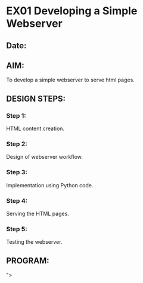 # EX01 Developing a Simple Webserver
## Date:

## AIM:
To develop a simple webserver to serve html pages.

## DESIGN STEPS:
### Step 1: 
HTML content creation.

### Step 2:
Design of webserver workflow.

### Step 3:
Implementation using Python code.

### Step 4:
Serving the HTML pages.

### Step 5:
Testing the webserver.

## PROGRAM:
<!DOCTYPE html>
<html lang="en">
<head>
    <meta charset="UTF-8">
    <meta name="viewport" content="width=device-width, initial-scale=1.0">
    <title>Document</title>
    <link href="https://cdn.jsdelivr.net/npm/bootstrap@5.3.3/dist/css/bootstrap.min.css" rel="stylesheet" integrity="sha384-QWTKZyjpPEjISv5WaRU9OFeRpok6YctnYmDr5pNlyT2bRjXh0JMhjY6hW+ALEwIH" crossorigin="anonymous">">
    <link rel="stylesheet" href="https://cdn.jsdelivr.net/npm/bootstrap-icons@1.11.3/font/bootstrap-icons.min.css">
    <style>
        a{
            text-decoration: none;
            color: brown;
            font-size: large;
        }
        input:hover{
            background-color:cornsilk;
            color:black;
            font-family: 'Times New Roman';

        }
        input{
            border-radius: 25px;
            width: 500px;
            height: 20px;
            background-color:  rgb(237, 252, 170);
            background-image:url('100.png'),url('111.webp');
            background-position: 1%,98%;
            background-size: 30px;
            background-repeat: no-repeat;
            text-align: center;
            padding: 10px;
            
        }
    </style>
</head>
<body>
    <div style="display: flex;background-color: rgb(237, 252, 170);height: 80px;">
        <div class="row1" style="padding-top: 30px; padding-right: 30px;padding-left: 30px;width: 40%; ">
            <a href="https://twitter.com/"><i class="bi bi-twitter-x" style="padding-right: 7px;"></i></a>
            <a href="https://about.meta.com/"><i class="bi bi-meta" style="padding-right: 7px;"></i></a>
            <a href="https://www.whatsapp.com/"><i class="bi bi-whatsapp" style="padding-right: 7px;"></i></a>
            <a href="https://www.instagram.com/"><i class="bi bi-instagram"  style="padding-right: 7px;"></i></a>
            <a href="https://www.threads.net/login"><i class="bi bi-threads"  style="padding-right: 7px;"></i></a>
        </div>
        <div style="padding-left: 300px; padding-top: 28px; text-decoration: none; font-style: italic;font-weight: 200;width: 40%;">
            <a href="">Alumni</a>
            <i class="bi bi-three-dots-vertical"></i>
            <a href="">Events</a>
            <i class="bi bi-three-dots-vertical"></i>
            <a href="">Cheer</a>
            <i class="bi bi-three-dots-vertical"></i>
            <a href="">Login</a>
            <i class="bi bi-three-dots-vertical"></i>
            <a href="">SEC portal</a>
            <i class="bi bi-three-dots-vertical"></i>
        </div>
        <div style="width: 20%; padding-top: 18px;">
            <input type="text" name="sr" placeholder=" Search " style="width: 200px;" >
        </div>
    </div>

    <div style="display: flex; margin-left: 50px; margin-right: 50px; background-color: chartreuse; height: 120px;">
        <div style="width: 30%; padding-top: 25px;">
            <img src="saveetha logo.png" style="width: 100%;">
        </div>
        <div style="width: 35%;"></div>
        <div style="width: 35%;"></div>
    </div>
    <div>

        <div id="carouselExampleDark" class="carousel carousel-dark slide" style="padding:0% 20px;">
            <div class="carousel-indicators">
              <button type="button" data-bs-target="#carouselExampleDark" data-bs-slide-to="0" class="active" aria-current="true" aria-label="Slide 1"></button>
              <button type="button" data-bs-target="#carouselExampleDark" data-bs-slide-to="1" aria-label="Slide 2"></button>
              <button type="button" data-bs-target="#carouselExampleDark" data-bs-slide-to="2" aria-label="Slide 3"></button>
            </div>
            <div class="carousel-inner">
              <div class="carousel-item active" data-bs-interval="10000">
                <img src="01.jpeg" class="d-block w-100" alt="...">
                <div class="carousel-caption d-none d-md-block">
                </div>
              </div>
              <div class="carousel-item" data-bs-interval="2000">
                <img src="02.jpg" class="d-block w-100" alt="...">
                <div class="carousel-caption d-none d-md-block">
                </div>
              </div>
              <div class="carousel-item">
                <img src="02.png" class="d-block w-100" alt="...">
                <div class="carousel-caption d-none d-md-block">
                </div>
              </div>
            </div>
            <button class="carousel-control-prev" type="button" data-bs-target="#carouselExampleDark" data-bs-slide="prev">
              <span class="carousel-control-prev-icon" aria-hidden="true"></span>
              <span class="visually-hidden">Previous</span>
            </button>
            <button class="carousel-control-next" type="button" data-bs-target="#carouselExampleDark" data-bs-slide="next">
              <span class="carousel-control-next-icon" aria-hidden="true"></span>
              <span class="visually-hidden">Next</span>

            </button>
          </div>
         

    </div>

    
    <script src="https://cdn.jsdelivr.net/npm/bootstrap@5.3.3/dist/js/bootstrap.bundle.min.js" integrity="sha384-YvpcrYf0tY3lHB60NNkmXc5s9fDVZLESaAA55NDzOxhy9GkcIdslK1eN7N6jIeHz" crossorigin="anonymous"></script>

</body></html>
## OUTPUT:
![output](https://github.com/Ashwinakn/simplewebserver/assets/152128332/8d5998fb-ac88-4d56-aaa2-b4beecd131b2)


## RESULT:
The program for implementing simple webserver is executed successfully.
